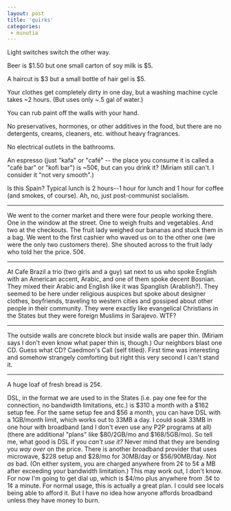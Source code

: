 ```yaml
---
layout: post
title: 'quirks'
categories:
 - minutia
---
```


Light switches switch the other way.

Beer is &#36;1.50 but one small carton of soy milk is &#36;5.

A haircut is &#36;3 but a small bottle of hair gel is &#36;5.

Your clothes get completely dirty in one day, but a washing machine cycle takes ~2 hours. (But uses only ~.5 gal of water.)

You can rub paint off the walls with your hand.

No preservatives, hormones, or other additives in the food, but there are no detergents, creams, cleaners, etc. without heavy fragrances.

No electrical outlets in the bathrooms.

An espresso (just "kafa" or "caf&eacute;" -- the place you consume it is called a "caf&eacute; bar" or "kofi bar") is ~50&cent;, but can you drink it? (Miriam still can't. I consider it "not very smooth".)

Is this Spain? Typical lunch is 2 hours--1 hour for lunch and 1 hour for coffee (and smokes, of course). Ah, no, just post-communist socialism.

---

We went to the corner market and there were four people working there. One in the window at the street. One to weigh fruits and vegetables. And two at the checkouts. The fruit lady weighed our bananas and stuck them in a bag. We went to the first cashier who waved us on to the other one (we were the only two customers there). She shouted across to the fruit lady who told her the price. 50&cent;.

---

At Cafe Brazil a trio (two girls and a guy) sat next to us who spoke English with an American accent, Arabic, and one of them spoke decent Bosnian. They mixed their Arabic and English like it was Spanglish (Arablish?). They seemed to be here under religious auspices but spoke about designer clothes, boyfriends, traveling to western cities and gossiped about other people in their community. They were exactly like evangelical Christians in the States but they were foreign Muslims in Sarajevo. WTF?

---

The outside walls are concrete block but inside walls are paper thin. (Miriam says I don't even know what paper thin is, though.) Our neighbors blast one CD. Guess what CD? Caedmon's Call (self titled). First time was interesting and somehow strangely comforting but right this very second I can't stand it.

---

A huge loaf of fresh bread is 25&cent;.

DSL, in the format we are used to in the States (i.e. pay one fee for the connection, no bandwidth limitations, etc.) is $310 a month with a $162 setup fee. For the same setup fee and $56 a month, you can have DSL with a 1GB/month limit, which works out to 33MB a day. I could soak 33MB in one hour with broadband (and I don't even use any P2P programs at all) (there are additional "plans" like $80/2GB/mo and $168/5GB/mo). So tell me, what good is DSL if you <em>can't use it?</em> Never mind that they are bending you <em>way over</em> on the price. There is another broadband provider that uses microwave, $228 setup and $28/mo for 30MB/day or $56/90MB/day. Not <em>as</em> bad. (On either system, you are charged anywhere from 2&cent; to 5&cent; a MB after exceeding your bandwidth limitation.) This may work out, I don't know. For now I'm going to get dial up, which is $4/mo plus anywhere from .5&cent; to 1&cent; a minute. For normal usage, this is actually a great plan. I could see locals being able to afford it. But I have no idea how anyone affords broadband unless they have money to burn.
